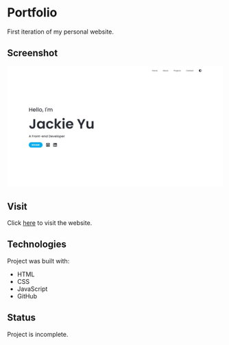 # Portfolio
First iteration of my personal website.

## Screenshot
![preview of landing page](./resources/images/portfolio.jpg)

## Visit
Click [here](https://yuj94.github.io/portfolio/) to visit the website.

## Technologies
Project was built with:
- HTML
- CSS
- JavaScript
- GitHub

## Status
Project is incomplete.